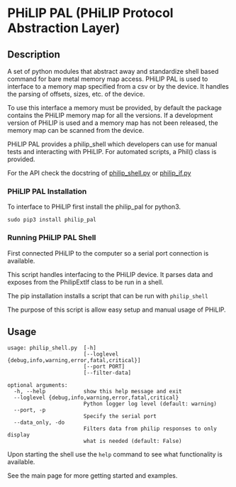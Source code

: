 PHiLIP PAL (PHiLIP Protocol Abstraction Layer)
================================

## Description

A set of python modules that abstract away and standardize shell based command for bare metal memory map access.
PHiLIP PAL is used to interface to a memory map specified from a csv or by the device.
It handles the parsing of offsets, sizes, etc. of the device.

To use this interface a memory must be provided, by default the package contains the PHiLIP memory map for all the versions.
If a development version of PHiLIP is used and a memory map has not been released, the memory map can be scanned from the device.

PHiLIP PAL provides a philip_shell which developers can use for manual tests and interacting with PHiLIP.
For automated scripts, a Phil() class is provided.

For the API check the docstring of [philip_shell.py](IF/philip_pal/philip_pal/philip_shell.py) or [philip_if.py](IF/philip_pal/philip_pal/philip_if.py)

### PHiLIP PAL Installation
To interface to PHiLIP first install the philip_pal for python3.

`sudo pip3 install philip_pal`

### Running PHiLIP PAL Shell
First connected PHiLIP to the computer so a serial port connection is available.

This script handles interfacing to the PHiLIP device.  It parses data and
exposes from the PhilipExtIf class to be run in a shell.

The pip installation installs a script that can be run with `philip_shell`

The purpose of this script is allow easy setup and manual usage of PHiLIP.

Usage
-----

```
usage: philip_shell.py  [-h]
                        [--loglevel {debug,info,warning,error,fatal,critical}]
                        [--port PORT]
                        [--filter-data]

optional arguments:
  -h, --help            show this help message and exit
  --loglevel {debug,info,warning,error,fatal,critical}
                        Python logger log level (default: warning)
  --port, -p
                        Specify the serial port
  --data_only, -do
                        Filters data from philip responses to only display
                        what is needed (default: False)
```

Upon starting the shell use the `help` command to see what functionality is available.

See the main page for more getting started and examples.
